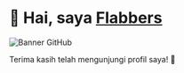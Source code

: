 # 👋 Hai, saya [Flabbers](https://github.com/Flabb-ers)

![Banner GitHub](https://media.giphy.com/media/1vlBgKjXEz1jTtsuiH/giphy.gif?cid=790b76116k8bwj19pbwlumhzszqfxgfdsgas7zlazy5d9962&ep=v1_gifs_search&rid=giphy.gif&ct=g) <!-- Ganti dengan URL gambar banner yang menarik -->

Terima kasih telah mengunjungi profil saya! 🚀

